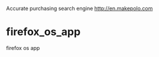 
 Accurate purchasing search engine http://en.makepolo.com

firefox_os_app
==============

firefox os app


